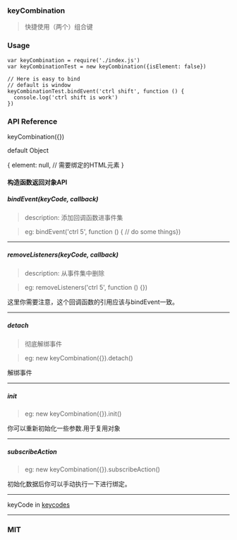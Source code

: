 ### keyCombination

> 快捷使用（两个）组合键


### Usage

```
var keyCombination = require('./index.js')
var keyCombinationTest = new keyCombination({isElement: false})

// Here is easy to bind
// default is window
keyCombinationTest.bindEvent('ctrl shift', function () {
  console.log('ctrl shift is work')
})
```


### API Reference

keyCombination({})

default Object 

{
  element: null, // 需要绑定的HTML元素
}


#### 构造函数返回对象API

##### bindEvent(keyCode, callback)

> description: 添加回调函数进事件集

> eg: bindEvent('ctrl 5', function () { // do some things})

---

##### removeListeners(keyCode, callback)

> description: 从事件集中删除

> eg: removeListeners('ctrl 5', function () {})

这里你需要注意，这个回调函数的引用应该与bindEvent一致。

---

##### detach

> 彻底解绑事件

> eg: new keyCombination({}).detach()

解绑事件

---

##### init

> eg: new keyCombination({}).init()

你可以重新初始化一些参数.用于复用对象

---

##### subscribeAction

> eg: new keyCombination({}).subscribeAction()

初始化数据后你可以手动执行一下进行绑定。

---

keyCode in [keycodes](https://github.com/wesbos/keycodes)

---

### MIT